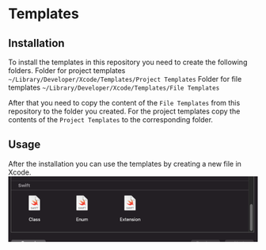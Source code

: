 # Templates

## Installation
To install the templates in this repository you need to create the following folders.
Folder for project templates
`~/Library/Developer/Xcode/Templates/Project Templates`
Folder for file templates
`~/Library/Developer/Xcode/Templates/File Templates`

After that you need to copy the content of the `File Templates` from this repository to the folder you created. For the project templates copy the contents of the `Project Templates` to the corresponding folder.

## Usage
After the installation you can use the templates by creating a new file in Xcode. 
![alt text](./Screenshots/FileTemplates.png "Logo Title Text 1")